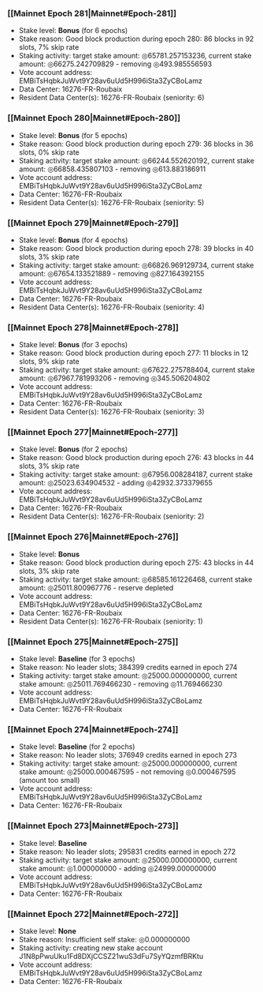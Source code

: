 ### [[Mainnet Epoch 281|Mainnet#Epoch-281]]
* Stake level: **Bonus** (for 6 epochs)
* Stake reason: Good block production during epoch 280: 86 blocks in 92 slots, 7% skip rate
* Staking activity: target stake amount: ◎65781.257153236, current stake amount: ◎66275.242709829 - removing ◎493.985556593
* Vote account address: EMBiTsHqbkJuWvt9Y28av6uUd5H996iSta3ZyCBoLamz
* Data Center: 16276-FR-Roubaix
* Resident Data Center(s): 16276-FR-Roubaix (seniority: 6)
### [[Mainnet Epoch 280|Mainnet#Epoch-280]]
* Stake level: **Bonus** (for 5 epochs)
* Stake reason: Good block production during epoch 279: 36 blocks in 36 slots, 0% skip rate
* Staking activity: target stake amount: ◎66244.552620192, current stake amount: ◎66858.435807103 - removing ◎613.883186911
* Vote account address: EMBiTsHqbkJuWvt9Y28av6uUd5H996iSta3ZyCBoLamz
* Data Center: 16276-FR-Roubaix
* Resident Data Center(s): 16276-FR-Roubaix (seniority: 5)
### [[Mainnet Epoch 279|Mainnet#Epoch-279]]
* Stake level: **Bonus** (for 4 epochs)
* Stake reason: Good block production during epoch 278: 39 blocks in 40 slots, 3% skip rate
* Staking activity: target stake amount: ◎66826.969129734, current stake amount: ◎67654.133521889 - removing ◎827.164392155
* Vote account address: EMBiTsHqbkJuWvt9Y28av6uUd5H996iSta3ZyCBoLamz
* Data Center: 16276-FR-Roubaix
* Resident Data Center(s): 16276-FR-Roubaix (seniority: 4)
### [[Mainnet Epoch 278|Mainnet#Epoch-278]]
* Stake level: **Bonus** (for 3 epochs)
* Stake reason: Good block production during epoch 277: 11 blocks in 12 slots, 9% skip rate
* Staking activity: target stake amount: ◎67622.275788404, current stake amount: ◎67967.781993206 - removing ◎345.506204802
* Vote account address: EMBiTsHqbkJuWvt9Y28av6uUd5H996iSta3ZyCBoLamz
* Data Center: 16276-FR-Roubaix
* Resident Data Center(s): 16276-FR-Roubaix (seniority: 3)
### [[Mainnet Epoch 277|Mainnet#Epoch-277]]
* Stake level: **Bonus** (for 2 epochs)
* Stake reason: Good block production during epoch 276: 43 blocks in 44 slots, 3% skip rate
* Staking activity: target stake amount: ◎67956.008284187, current stake amount: ◎25023.634904532 - adding ◎42932.373379655
* Vote account address: EMBiTsHqbkJuWvt9Y28av6uUd5H996iSta3ZyCBoLamz
* Data Center: 16276-FR-Roubaix
* Resident Data Center(s): 16276-FR-Roubaix (seniority: 2)
### [[Mainnet Epoch 276|Mainnet#Epoch-276]]
* Stake level: **Bonus**
* Stake reason: Good block production during epoch 275: 43 blocks in 44 slots, 3% skip rate
* Staking activity: target stake amount: ◎68585.161226468, current stake amount: ◎25011.800967776 - reserve depleted
* Vote account address: EMBiTsHqbkJuWvt9Y28av6uUd5H996iSta3ZyCBoLamz
* Data Center: 16276-FR-Roubaix
* Resident Data Center(s): 16276-FR-Roubaix (seniority: 1)
### [[Mainnet Epoch 275|Mainnet#Epoch-275]]
* Stake level: **Baseline** (for 3 epochs)
* Stake reason: No leader slots; 384399 credits earned in epoch 274
* Staking activity: target stake amount: ◎25000.000000000, current stake amount: ◎25011.769466230 - removing ◎11.769466230
* Vote account address: EMBiTsHqbkJuWvt9Y28av6uUd5H996iSta3ZyCBoLamz
* Data Center: 16276-FR-Roubaix
### [[Mainnet Epoch 274|Mainnet#Epoch-274]]
* Stake level: **Baseline** (for 2 epochs)
* Stake reason: No leader slots; 376949 credits earned in epoch 273
* Staking activity: target stake amount: ◎25000.000000000, current stake amount: ◎25000.000467595 - not removing ◎0.000467595 (amount too small)
* Vote account address: EMBiTsHqbkJuWvt9Y28av6uUd5H996iSta3ZyCBoLamz
* Data Center: 16276-FR-Roubaix
### [[Mainnet Epoch 273|Mainnet#Epoch-273]]
* Stake level: **Baseline**
* Stake reason: No leader slots; 295831 credits earned in epoch 272
* Staking activity: target stake amount: ◎25000.000000000, current stake amount: ◎1.000000000 - adding ◎24999.000000000
* Vote account address: EMBiTsHqbkJuWvt9Y28av6uUd5H996iSta3ZyCBoLamz
* Data Center: 16276-FR-Roubaix
### [[Mainnet Epoch 272|Mainnet#Epoch-272]]
* Stake level: **None**
* Stake reason: Insufficient self stake: ◎0.000000000
* Staking activity: creating new stake account J1N8pPwuUku1Fd8DXjCCSZ21wuS3dFu7SyYQzmfBRKtu
* Vote account address: EMBiTsHqbkJuWvt9Y28av6uUd5H996iSta3ZyCBoLamz
* Data Center: 16276-FR-Roubaix
